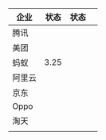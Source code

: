 | 企业   | 状态 | 状态 |      |
| ------ | ---- | ---- | ---- |
| 腾讯   |      |      |      |
| 美团   |      |      |      |
| 蚂蚁   | 3.25 |      |      |
| 阿里云 |      |      |      |
| 京东   |      |      |      |
| Oppo   |      |      |      |
| 淘天   |      |      |      |
|        |      |      |      |

